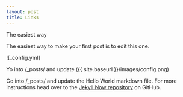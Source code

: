 ```yaml
---
layout: post
title: Links
---
```

The easiest way

The easiest way to make your first post is to edit this one. 


![_config.yml]

Yo into /_posts/ and update
({{ site.baseurl }}/images/config.png)

Go into /_posts/ and update the Hello World markdown file. For more instructions head over to the [Jekyll Now repository](https://github.com/barryclark/jekyll-now) on GitHub.
